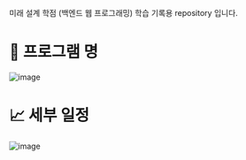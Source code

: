 미래 설계 학점 (백엔드 웹 프로그래밍) 학습 기록용 repository 입니다.

# 📌 프로그램 명
![image](https://github.com/user-attachments/assets/8a231158-1b30-4ffb-a2db-d42a14cd1745)



# 📈 세부 일정
![image](https://github.com/user-attachments/assets/adbff6b4-e94d-44df-bf27-e9b7c2d94e91)

